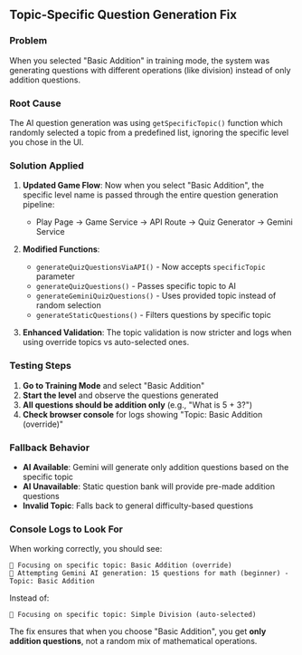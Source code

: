 ## Topic-Specific Question Generation Fix

### Problem
When you selected "Basic Addition" in training mode, the system was generating questions with different operations (like division) instead of only addition questions.

### Root Cause
The AI question generation was using `getSpecificTopic()` function which randomly selected a topic from a predefined list, ignoring the specific level you chose in the UI.

### Solution Applied

1. **Updated Game Flow**: Now when you select "Basic Addition", the specific level name is passed through the entire question generation pipeline:
   - Play Page → Game Service → API Route → Quiz Generator → Gemini Service

2. **Modified Functions**:
   - `generateQuizQuestionsViaAPI()` - Now accepts `specificTopic` parameter
   - `generateQuizQuestions()` - Passes specific topic to AI
   - `generateGeminiQuizQuestions()` - Uses provided topic instead of random selection
   - `generateStaticQuestions()` - Filters questions by specific topic

3. **Enhanced Validation**: The topic validation is now stricter and logs when using override topics vs auto-selected ones.

### Testing Steps

1. **Go to Training Mode** and select "Basic Addition"
2. **Start the level** and observe the questions generated
3. **All questions should be addition only** (e.g., "What is 5 + 3?")
4. **Check browser console** for logs showing "Topic: Basic Addition (override)"

### Fallback Behavior

- **AI Available**: Gemini will generate only addition questions based on the specific topic
- **AI Unavailable**: Static question bank will provide pre-made addition questions
- **Invalid Topic**: Falls back to general difficulty-based questions

### Console Logs to Look For

When working correctly, you should see:
```
🎯 Focusing on specific topic: Basic Addition (override)
🤖 Attempting Gemini AI generation: 15 questions for math (beginner) - Topic: Basic Addition
```

Instead of:
```
🎯 Focusing on specific topic: Simple Division (auto-selected)
```

The fix ensures that when you choose "Basic Addition", you get **only addition questions**, not a random mix of mathematical operations.
